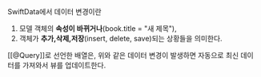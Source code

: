 SwiftData에서 데이터 변경이란
1. 모델 객체의 **속성이 바뀌거나**(book.title = "새 제목"), 
2. 객체가 **추가,삭제,저장**(insert, delete, save)되는 
상황들을 의미한다.

[[@Query]]로 선언한 배열은, 위와 같은 데이터 변경이 발생하면 자동으로 최신 데이터를 가져와서 뷰를 업데이트한다.

